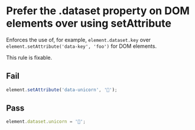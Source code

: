 # Prefer the .dataset property on DOM elements over using setAttribute

Enforces the use of, for example, `element.dataset.key` over `element.setAttribute('data-key', 'foo')` for DOM elements.

This rule is fixable.


## Fail

```js
element.setAttribute('data-unicorn', '🦄');
```

## Pass

```js
element.dataset.unicorn = '🦄';
```
